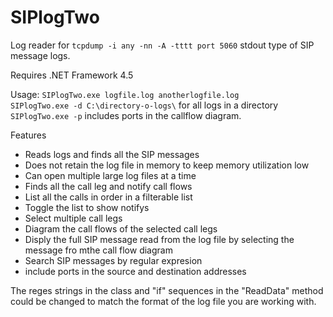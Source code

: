 # SIPlogTwo
Log reader for `tcpdump -i any -nn -A -tttt port 5060` stdout type of SIP message logs.

Requires .NET Framework 4.5

Usage: `SIPlogTwo.exe logfile.log anotherlogfile.log`  
`SIPlogTwo.exe -d C:\directory-o-logs\` for all logs in a directory   
`SIPlogTwo.exe -p` includes ports in the callflow diagram.

Features
* Reads logs and finds all the SIP messages 
* Does not retain the log file in memory to keep memory utilization low 
* Can open multiple large log files at a time
* Finds all the call leg and notify call flows
* List all the calls in order in a filterable list
* Toggle the list to show notifys
* Select multiple call legs
* Diagram the call flows of the selected call legs
* Disply the full SIP message read from the log file by selecting the message fro mthe call flow diagram
* Search SIP messages by regular expresion
* include ports in the source and destination addresses

The reges strings in the class and "if" sequences in the "ReadData" method could be changed to match the format of the log file you are working with.
